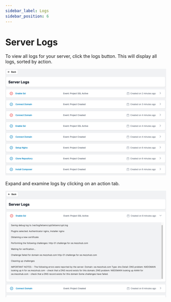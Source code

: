 ```yaml
---
sidebar_label: Logs
sidebar_position: 6
---
```

# Server Logs

To view all logs for your server, click the logs button. This will display all logs, sorted by action.

![Mezohub](./img/server-logs.png)

 Expand and examine logs by clicking on an action tab.

 
![Mezohub](./img/server-log-exanded.png)